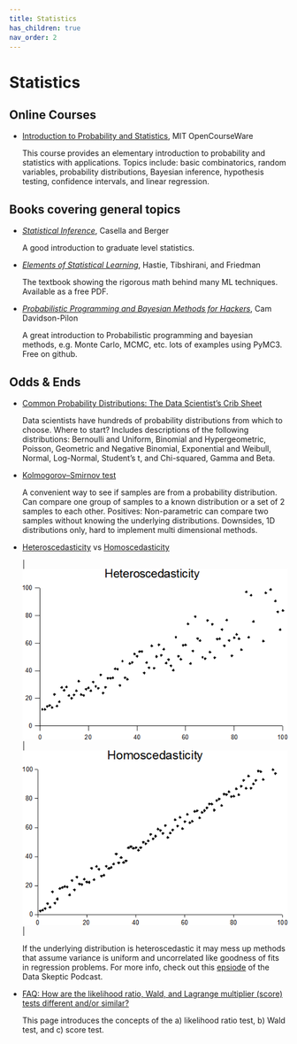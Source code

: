 ```yaml
---
title: Statistics
has_children: true
nav_order: 2
---
```


# Statistics
## Online Courses

- [Introduction to Probability and Statistics](https://ocw.mit.edu/courses/mathematics/18-05-introduction-to-probability-and-statistics-spring-2014/index.htm), MIT OpenCourseWare

   This course provides an elementary introduction to probability and statistics with applications. Topics include: basic combinatorics, random variables, probability distributions, Bayesian inference, hypothesis testing, confidence intervals, and linear regression.



## Books covering general topics

- [*Statistical Inference*](https://www.amazon.com/Statistical-Inference-George-Casella/dp/0534243126), Casella and Berger

   A good introduction to graduate level statistics.

- [*Elements of Statistical Learning*](https://www.amazon.com/Statistical-Inference-George-Casella/dp/0534243126), Hastie, Tibshirani, and Friedman

   The textbook showing the rigorous math behind many ML techniques. Available as a free PDF.

- [*Probabilistic Programming and Bayesian Methods for Hackers*](https://github.com/CamDavidsonPilon/Probabilistic-Programming-and-Bayesian-Methods-for-Hackers), Cam Davidson-Pilon

   A great introduction to Probabilistic programming and bayesian methods, e.g. Monte Carlo, MCMC, etc. lots of examples using PyMC3. Free on github.

## Odds & Ends

- [Common Probability Distributions: The Data Scientist’s Crib Sheet](https://medium.com/@srowen/common-probability-distributions-347e6b945ce4)

   Data scientists have hundreds of probability distributions from which to choose. Where to start? Includes descriptions of the following distributions: Bernoulli and Uniform, Binomial and Hypergeometric, Poisson, Geometric and Negative Binomial, Exponential and Weibull, Normal, Log-Normal, Student’s t, and Chi-squared, Gamma and Beta.

- [Kolmogorov–Smirnov test](https://en.wikipedia.org/wiki/Kolmogorov%E2%80%93Smirnov_test)

   A convenient way to see if samples are from a probability distribution. Can compare one group of samples to a known distribution or a set of 2 samples to each other. Positives: Non-parametric can compare two samples without knowing the underlying distributions. Downsides, 1D distributions only, hard to implement multi dimensional methods.

- [Heteroscedasticity](https://en.wikipedia.org/wiki/Heteroscedasticity) vs [Homoscedasticity](https://en.wikipedia.org/wiki/Homoscedasticity)

   |![alt text](https://raw.githubusercontent.com/pcrumley/ml_stat_resources/master/assets/imgs/Heteroscedasticity.png  "Q9 at the English language Wikipedia / CC BY-SA (http://creativecommons.org/licenses/by-sa/3.0/)") |![alt text](https://raw.githubusercontent.com/pcrumley/ml_stat_resources/master/assets/imgs/Homoscedasticity.png "Q9 at the English language Wikipedia / CC BY-SA (http://creativecommons.org/licenses/by-sa/3.0/)")|

   If the underlying distribution is heteroscedastic it may mess up methods that assume variance is uniform and uncorrelated like goodness of fits in regression problems. For more info, check out this [epsiode](https://open.spotify.com/episode/3CERGsxlO53GdkleMiNLy7) of the Data Skeptic Podcast.

- [FAQ: How are the likelihood ratio, Wald, and Lagrange multiplier (score) tests different and/or similar?](https://stats.idre.ucla.edu/other/mult-pkg/faq/general/faqhow-are-the-likelihood-ratio-wald-and-lagrange-multiplier-score-tests-different-andor-similar/)

   This page introduces the concepts of the a) likelihood ratio test, b) Wald test, and c) score test.
